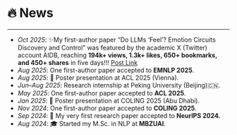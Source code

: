 <span class='anchor' id='news'></span>
# 🔥 News
---
- *Oct 2025*: ✨My first-author paper “Do LLMs ‘Feel’? Emotion Circuits Discovery and Control” was featured by the academic X (Twitter) account AIDB, reaching **194k+ views, 1.3k+ likes, 650+ bookmarks, and 450+ shares** in five days!!! [Post Link](https://x.com/ai_database/status/1978391529321541750)
- *Aug 2025*: One first-author paper accepted to **EMNLP 2025**.  
- *Aug 2025*: 🎤 Poster presentation at ACL 2025 (Vienna).
- *Jun–Aug 2025*: Research internship at Peking University (Beijing)🇨🇳.
- *May 2025*: One first-author paper accepted to **ACL 2025**. 
- *Jan 2025*: 🎤 Poster presentation at COLING 2025 (Abu Dhabi). 
- *Nov 2024*: One first-author paper accepted to **COLING 2025**.  
- *Sep 2024*: 🎉 My very first research paper accepted to **NeurIPS 2024.**
- *Aug 2024*: 🎓 Started my M.Sc. in NLP at **MBZUAI**.


